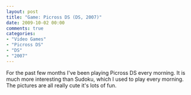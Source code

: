 ```yaml
---
layout: post
title: "Game: Picross DS (DS, 2007)"
date: 2009-10-02 00:00
comments: true
categories:
- "Video Games"
- "Picross DS"
- "DS"
- "2007"
---
```


For the past few months I've been playing Picross DS every
morning. It is much more interesting than Sudoku, which I used to
play every morning. The pictures are all really cute it's lots of
fun.    
